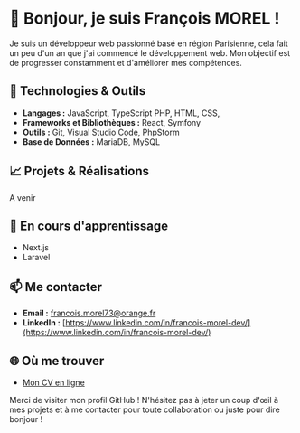 # 👋 Bonjour, je suis François MOREL !

Je suis un développeur web passionné basé en région Parisienne, cela fait un peu d'un an que j'ai commencé le développement web. Mon objectif est de progresser constamment et d'améliorer mes compétences.

## 🔧 Technologies & Outils

- **Langages :** JavaScript, TypeScript PHP, HTML, CSS,
- **Frameworks et Bibliothèques :** React, Symfony
- **Outils :** Git, Visual Studio Code, PhpStorm
- **Base de Données :** MariaDB, MySQL

## 📈 Projets & Réalisations

A venir

## 🌱 En cours d'apprentissage

- Next.js
- Laravel

## 📫 Me contacter

- **Email :** [francois.morel73@orange.fr](mailto:francois.morel73@orange.fr)
- **LinkedIn :** [https://www.linkedin.com/in/francois-morel-dev/](https://www.linkedin.com/in/francois-morel-dev/)

## 🌐 Où me trouver

- [Mon CV en ligne](https://francoismorel73.github.io/)

Merci de visiter mon profil GitHub ! N'hésitez pas à jeter un coup d'œil à mes projets et à me contacter pour toute collaboration ou juste pour dire bonjour !

